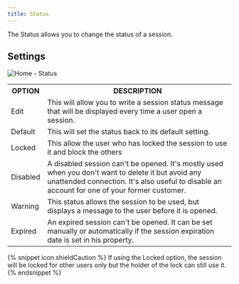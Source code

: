 ```yaml
---
title: Status
---
```

The Status allows you to change the status of a session. 

## Settings 

![Home - Status](https://webdevolutions.azureedge.net/docs/en/rdm/mac/clip409.png) 

<table>
	<tr>
		<th>
OPTION 
		</th>
		<th>
DESCRIPTION 
		</th>
	</tr>
	<tr>
		<td>
Edit 
		</td>
		<td>
This will allow you to write a session status message that will be displayed every time a user open a session. 
		</td>
	</tr>
	<tr>
		<td>
Default 
		</td>
		<td>
This will set the status back to its default setting. 
		</td>
	</tr>
	<tr>
		<td>
Locked 
		</td>
		<td>
This allow the user who has locked the session to use it and block the others 
		</td>
	</tr>
	<tr>
		<td>
Disabled 
		</td>
		<td>
A disabled session can't be opened. It's mostly used when you don't want to delete it but avoid any unattended connection. It's also useful to disable an account for one of your former customer. 
		</td>
	</tr>
	<tr>
		<td>
Warning 
		</td>
		<td>
This status allows the session to be used, but displays a message to the user before it is opened. 
		</td>
	</tr>
	<tr>
		<td>
Expired 
		</td>
		<td>
An expired session can't be opened. It can be set manually or automatically if the session expiration date is set in his property. 
		</td>
	</tr>
</table>

{% snippet icon.shieldCaution %} 
If using the Locked option, the session will be locked for other users only but the holder of the lock can still use it. 
{% endsnippet %}
 

